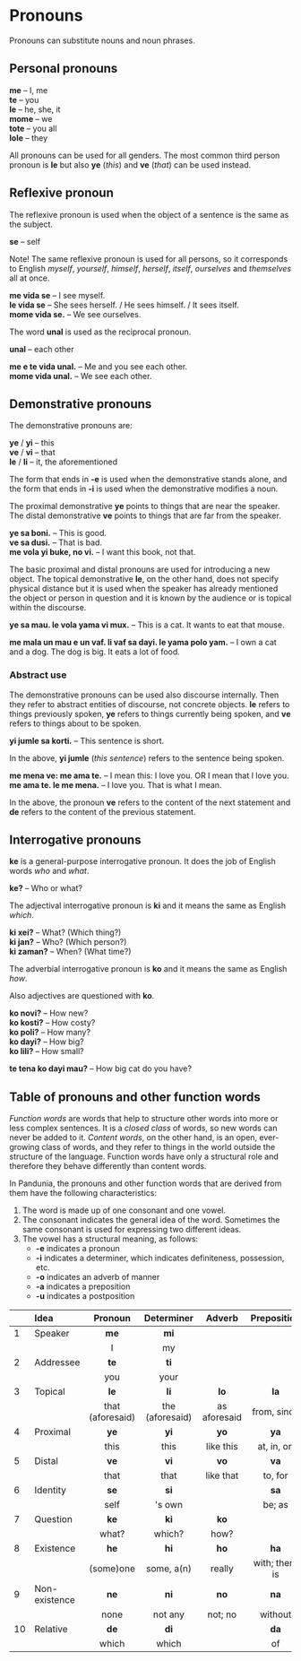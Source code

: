 # Pronouns

Pronouns can substitute nouns and noun phrases.

## Personal pronouns

**me**
– I, me  
**te**
– you  
**le**
– he, she, it  
**mome**
– we  
**tote**
– you all  
**lole**
– they

All pronouns can be used for all genders.
The most common third person pronoun is **le**
but also **ye** (_this_) and **ve** (_that_) can be used instead.


## Reflexive pronoun

The reflexive pronoun is used when the object of a sentence is the same as the subject.

**se**
– self

Note! The same reflexive pronoun is used for all persons,
so it corresponds to English _myself_, _yourself_, _himself_, _herself_, _itself_, _ourselves_ and _themselves_ all at once.

**me vida se**
– I see myself.  
**le vida se**
– She sees herself. / He sees himself. / It sees itself.  
**mome vida se.**
– We see ourselves.

The word **unal** is used as the reciprocal pronoun.

**unal**
– each other

**me e te vida unal.**
– Me and you see each other.  
**mome vida unal.**
– We see each other.


## Demonstrative pronouns

The demonstrative pronouns are:

**ye** / **yi**
– this  
**ve** / **vi**
– that  
**le** / **li**
– it, the aforementioned

The form that ends in **-e** is used when the demonstrative stands alone,
and the form that ends in **-i** is used when the demonstrative modifies a noun.

The proximal demonstrative **ye** points to things that are near the speaker.
The distal demonstrative **ve** points to things that are far from the speaker.

**ye sa boni.**
– This is good.  
**ve sa dusi.**
– That is bad.  
**me vola yi buke, no vi.**
– I want this book, not that.

The basic proximal and distal pronouns are used for introducing a new object.
The topical demonstrative **le**, on the other hand,
does not specify physical distance
but it is used when the speaker has already mentioned the object or person in question
and it is known by the audience or is topical within the discourse.

**ye sa mau. le vola yama vi mux.**
– This is a cat. It wants to eat that mouse.

**me mala un mau e un vaf. li vaf sa dayi. le yama polo yam.**
– I own a cat and a dog. The dog is big. It eats a lot of food.


### Abstract use

The demonstrative pronouns can be used also discourse internally.
Then they refer to abstract entities of discourse, not concrete objects.
**le** refers to things previously spoken,
**ye** refers to things currently being spoken,
and **ve** refers to things about to be spoken.

**yi jumle sa korti.**
– This sentence is short.

In the above, **yi jumle** (_this sentence_) refers to the sentence being spoken.

**me mena ve: me ama te.**
– I mean this: I love you. OR I mean that I love you.  
**me ama te. le me mena.**
– I love you. That is what I mean.

In the above, the pronoun **ve** refers to the content of the next statement
and **de** refers to the content of the previous statement.


## Interrogative pronouns

**ke** is a general-purpose interrogative pronoun.
It does the job of English words _who_ and _what_.

**ke?**
– Who or what?  

The adjectival interrogative pronoun is **ki**
and it means the same as English _which_.

**ki xei?**
– What? (Which thing?)  
**ki jan?**
– Who? (Which person?)  
**ki zaman?**
– When? (What time?)  

The adverbial interrogative pronoun is **ko**
and it means the same as English _how_.

Also adjectives are questioned with **ko**.

**ko novi?**
– How new?  
**ko kosti?**
– How costy?  
**ko poli?**
– How many?  
**ko dayi?**
– How big?  
**ko lili?**
– How small?

**te tena ko dayi mau?**
– How big cat do you have?


## Table of pronouns and other function words

_Function words_ are words that help to structure other words into more or less complex sentences.
It is a _closed class_ of words, so new words can never be added to it.
_Content words_, on the other hand, is an open, ever-growing class of words,
and they refer to things in the world outside the structure of the language.
Function words have only a structural role
and therefore they behave differently than content words.

In Pandunia, the pronouns and other function words that are derived from them have the following characteristics:

1. The word is made up of one consonant and one vowel.
2. The consonant indicates the general idea of the word.
   Sometimes the same consonant is used for expressing two different ideas.
3. The vowel has a structural meaning, as follows:
    - **-e** indicates a pronoun
    - **-i** indicates a determiner,
      which indicates definiteness, possession, etc.
    - **-o** indicates an adverb of manner
    - **-a** indicates a preposition
    - **-u** indicates a postposition

|  | Idea          | Pronoun            | Determiner         | Adverb             | Preposition        | Postposition       |
|--|:--------------|:------------------:|:------------------:|:------------------:|:------------------:|:------------------:|
| 1| Speaker       | **me**             | **mi**             |                    |                    |                    |
|  |               | I                  | my                 |                    |                    |                    |
| 2| Addressee     | **te**             | **ti**             |                    |                    |                    |
|  |               | you                | your               |                    |                    |                    |
| 3| Topical       | **le**             | **li**             | **lo**             | **la**             |                    |
|  |               | that (aforesaid)   | the (aforesaid)    | as aforesaid       | from, since        |                    |
| 4| Proximal      | **ye**             | **yi**             | **yo**             | **ya**             |                    |
|  |               | this               | this               | like this          | at, in, on         |                    |
| 5| Distal        | **ve**             | **vi**             | **vo**             | **va**             |                    |
|  |               | that               | that               | like that          | to, for            |                    |
| 6| Identity      | **se**             | **si**             |                    | **sa**             |                    |
|  |               | self               | 's own             |                    | be; as             |                    |
| 7| Question      | **ke**             | **ki**             | **ko**             |                    |                    |
|  |               | what?              | which?             | how?               |                    |                    |
| 8| Existence     | **he**             | **hi**             | **ho**             | **ha**             |                    |
|  |               | (some)one          | some, a(n)         | really             | with; there is     |                    |
| 9| Non-existence | **ne**             | **ni**             | **no**             | **na**             |                    |
|  |               | none               | not any            | not; no            | without            |                    |
|10| Relative      | **de**             | **di**             |                    | **da**             | **du**             |
|  |               | which              | which              |                    | of                 | 's                 |

